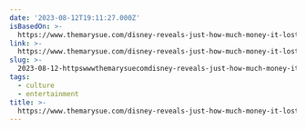 ```yaml
---
date: '2023-08-12T19:11:27.000Z'
isBasedOn: >-
  https://www.themarysue.com/disney-reveals-just-how-much-money-it-lost-on-overpriced-star-wars-hotel/
link: >-
  https://www.themarysue.com/disney-reveals-just-how-much-money-it-lost-on-overpriced-star-wars-hotel/
slug: >-
  2023-08-12-httpswwwthemarysuecomdisney-reveals-just-how-much-money-it-lost-on-overpriced-star-wars-hotel
tags:
  - culture
  - entertainment
title: >-
  https://www.themarysue.com/disney-reveals-just-how-much-money-it-lost-on-overpriced-star-wars-hotel/
---
```


